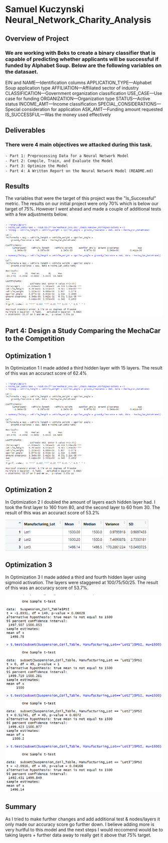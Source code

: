 # Samuel Kuczynski Neural_Network_Charity_Analysis

## Overview of Project

### We are working with Beks to create a binary classifier that is capable of predicting whether applicants will be successful if funded by Alphabet Soup. Below are the following variables on the datasaet. 

EIN and NAME—Identification columns
APPLICATION_TYPE—Alphabet Soup application type
AFFILIATION—Affiliated sector of industry
CLASSIFICATION—Government organization classification
USE_CASE—Use case for funding
ORGANIZATION—Organization type
STATUS—Active status
INCOME_AMT—Income classification
SPECIAL_CONSIDERATIONS—Special consideration for application
ASK_AMT—Funding amount requested
IS_SUCCESSFUL—Was the money used effectively 

## Deliverables

### There were 4 main objectives we attacked during this task.
    - Part 1: Preprocessing Data for a Neural Network Model
    - Part 2: Compile, Train, and Evaluate the Model
    - Part 3: Optimize the Model
    - Part 4: A Written Report on the Neural Network Model (README.md)

## Results 

The variables that were the target of this project was the "Is_Successful" metric. The results on our initial project were only 70% which is below our target of 75%. However I went ahead and made a couple of additional tests with a few adjustments below.

![Part_0](https://github.com/SKuczynski17/MechaCar_Statistical_Analysis-/blob/main/Images/Part_1.png)

## Part 4: Design a Study Comparing the MechaCar to the Competition
## Optimization 1

In Optimization 1 I made added a third hidden layer with 15 layers. The result of this was an accuract score of 62.4%

![Part_1](https://github.com/SKuczynski17/MechaCar_Statistical_Analysis-/blob/main/Images/Part_1.png)

## Optimization 2

In Optimization 2 I doubled the amount of layers each hidden layer had. I took the first layer to 160 from 80, and the second layer to 60 from 30. The result of this was an accuract score of 53.2%

![Part 2](https://github.com/SKuczynski17/MechaCar_Statistical_Analysis-/blob/main/Images/lot_summary.png)

## Optimization 3

In Optimization 3 I made added a third and fourth hidden layer using sigmoid activation. The layers were staggered at 100/75/50/25. The result of this was an accuracy score of 53.7%.

![Part 3](https://github.com/SKuczynski17/MechaCar_Statistical_Analysis-/blob/main/Images/T-Test.png)

## Summary

As I tried to make further changes and add additional test & nodes/layers it only made our accuracy score go further down. I believe adding more is very hurtful to this model and the next steps I would reccomend would be to taking layers + further data away to really get it above that 75% target.
